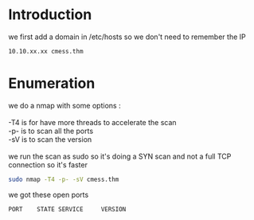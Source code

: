 # Introduction

we first add a domain in /etc/hosts so we don't need to remember the IP
```bash
10.10.xx.xx cmess.thm
```

# Enumeration

we do a nmap with some options :\
\
-T4 is for have more threads to accelerate the scan\
-p- is to scan all the ports\
-sV is to scan the version\
\
we run the scan as sudo so it's doing a SYN scan and not a full TCP connection so it's faster

```bash
sudo nmap -T4 -p- -sV cmess.thm
```

we got these open ports
```bash
PORT    STATE SERVICE     VERSION

```
